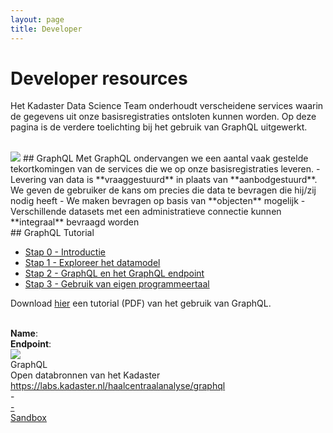 ```yaml
---
layout: page
title: Developer
---
```


<link rel="stylesheet" href="/assets/css/developer.css">

# Developer resources

Het Kadaster Data Science Team onderhoudt verscheidene services waarin de gegevens uit onze basisregistraties ontsloten kunnen worden. Op deze pagina is de verdere toelichting bij het gebruik van GraphQL uitgewerkt.

<br/>

<img class="developerpageIcon" src="/assets/images/graphql_icon.svg">
## GraphQL
Met GraphQL ondervangen we een aantal vaak gestelde tekortkomingen van de services die we op onze basisregistraties leveren.
- Levering van data is **vraaggestuurd** in plaats van **aanbodgestuurd**. We geven de gebruiker de kans om precies die data te bevragen die hij/zij nodig heeft
- We maken bevragen op basis van **objecten** mogelijk
- Verschillende datasets met een administratieve connectie kunnen **integraal** bevraagd worden

<div class="textbox" markdown="1">
## GraphQL Tutorial

- [Stap 0 - Introductie](/developer/graphql/tutorial/0-Introductie)
- [Stap 1 - Exploreer het datamodel](/developer/graphql/tutorial/1-Exploreer-het-datamodel)
- [Stap 2 - GraphQL en het GraphQL endpoint](/developer/graphql/tutorial/2-graphql-enpoint)
- [Stap 3 - Gebruik van eigen programmeertaal](/developer/graphql/tutorial/3-Gebruik-eigen-programmeertaal)

</div>

Download <a href="/assets/pdf/20210510 GraphQL Tutorial.pdf">hier</a> een tutorial (PDF) van het gebruik van GraphQL.

<br/>

<div class="endpointContainer mobileHidden">
    <div><b>Name</b>:</div>
    <div><b>Endpoint</b>:</div>
    <div></div>
    <div></div>
    <div></div>
</div>

<div class="endpointContainer">
    <div class="endpointContainer_title mobileSpan">
        <img class="endpointContainerTitle_image" src="/assets/images/graphql_icon.svg">
        <div>
            <div class="endpointContainerTitle_maintext">GraphQL</div>
            <div class="endpointContainerTitle_subtext">Open databronnen van het Kadaster</div>
        </div>
    </div>
    <div class="mobileSpan"><a href="https://labs.kadaster.nl/haalcentraalanalyse">https://labs.kadaster.nl/haalcentraalanalyse/graphql</a></div>
    <div class="endpointContainer_center">-</div>
    <div class="endpointContainer_center"><a href="https://labs.kadaster.nl/cases/graphql-endpoint#graphql-introspection">-</a></div>
    <!-- previous Data Model was reached on https://labs.kadaster.nl/voyager but is currently disabled -->
    <div class="endpointContainer_center"><a href="https://labs.kadaster.nl/haalcentraalanalyse">Sandbox</a></div>
</div>


